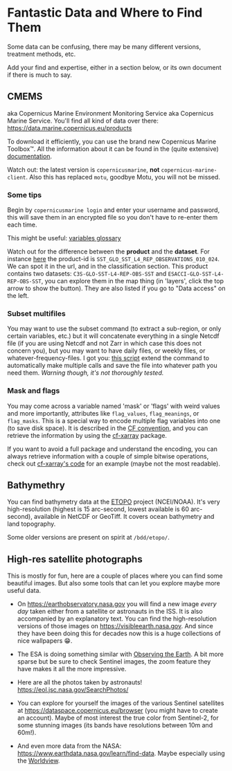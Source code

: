 # Fantastic Data and Where to Find Them

Some data can be confusing, there may be many different versions, treatment methods, etc.

Add your find and expertise, either in a section below, or its own document if there is much to say.

## CMEMS

aka Copernicus Marine Environment Monitoring Service aka Copernicus Marine Service.
You'll find all kind of data over there: https://data.marine.copernicus.eu/products

To download it efficiently, you can use the brand new Copernicus Marine Toolbox™.
All the information about it can be found in the (quite extensive) [documentation](https://help.marine.copernicus.eu/en/articles/7949409-copernicus-marine-toolbox-introduction).

Watch out: the latest version is `copernicusmarine`, **not** `copernicus-marine-client`.
Also this has replaced `motu`, goodbye Motu, you will not be missed.

### Some tips

Begin by `copernicusmarine login` and enter your username and password, this will save them in an encrypted file so you don't have to re-enter them each time.

This might be useful: [variables glossary](https://marine.copernicus.eu/glossary)

Watch out for the difference between the **product** and the **dataset**. For instance [here](https://data.marine.copernicus.eu/product/SST_GLO_SST_L4_REP_OBSERVATIONS_010_024/description) the product-id is `SST_GLO_SST_L4_REP_OBSERVATIONS_010_024`. We can spot it in the url, and in the classification section.
This product contains two datasets: `C3S-GLO-SST-L4-REP-OBS-SST` and `ESACCI-GLO-SST-L4-REP-OBS-SST`, you can explore them in the map thing (in 'layers', click the top arrow to show the button).
They are also listed if you go to "Data access" on the left.

### Subset multifiles

You may want to use the subset command (to extract a sub-region, or only certain variables, etc.) but it will concatenate everything in a single Netcdf file (if you are using Netcdf and not Zarr in which case this does not concern you), but you may want to have daily files, or weekly files, or whatever-frequency-files.
I got you: [this script](./copernicusmarine-subset-multifile.py) extend the command to automatically make multiple calls and save the file into whatever path you need them.
*Warning though, it's not thoroughly tested.*

### Mask and flags

You may come across a variable named 'mask' or 'flags' with weird values and more importantly, attributes like `flag_values`, `flag_meanings`, or `flag_masks`.
This is a special way to encode multiple flag variables into one (to save disk space). It is described in the [CF convention](https://cfconventions.org/Data/cf-conventions/cf-conventions-1.11/cf-conventions.html#flags), and you can retrieve the information by using the [cf-xarray](https://cf-xarray.readthedocs.io/en/latest/flags.html) package.

If you want to avoid a full package and understand the encoding, you can always retrieve information with a couple of simple bitwise operations, check out [cf-xarray's code](https://github.com/xarray-contrib/cf-xarray/blob/main/cf_xarray/accessor.py#L2898) for an example (maybe not the most readable).

## Bathymethry

You can find bathymetry data at the [ETOPO](https://www.ncei.noaa.gov/products/etopo-global-relief-model) project (NCEI/NOAA).
It's very high-resolution (highest is 15 arc-second, lowest available is 60 arc-second), available in NetCDF or GeoTiff. It covers ocean bathymetry and land topography.

Some older versions are present on spirit at `/bdd/etopo/`.

## High-res satellite photographs

This is mostly for fun, here are a couple of places where you can find some beautiful images.
But also some tools that can let you explore maybe more useful data.

- On https://earthobservatory.nasa.gov you will find a new image *every day* taken either from a satellite or astronauts in the ISS. It is also accompanied by an explanatory text. You can find the high-resolution versions of those images on https://visibleearth.nasa.gov. And since they have been doing this for decades now this is a huge collections of nice wallpapers 😁.

- The ESA is doing something similar with [Observing the Earth](https://www.esa.int/Applications/Observing_the_Earth). A bit more sparse but be sure to check Sentinel images, the zoom feature they have makes it all the more impressive.

- Here are all the photos taken by astronauts! https://eol.jsc.nasa.gov/SearchPhotos/

- You can explore for yourself the images of the various Sentinel satellites at https://dataspace.copernicus.eu/browser (you might have to create an account).
  Maybe of most interest the true color from Sentinel-2, for some stunning images (its bands have resolutions between 10m and 60m!).
  
- And even more data from the NASA: https://www.earthdata.nasa.gov/learn/find-data. Maybe especially using the [Worldview](https://worldview.earthdata.nasa.gov/).
